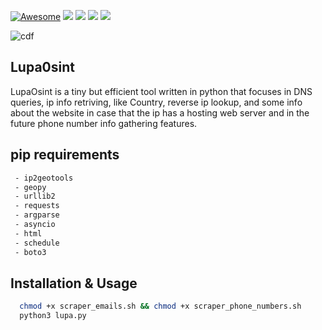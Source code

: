 [![Awesome](https://cdn.rawgit.com/sindresorhus/awesome/d7305f38d29fed78fa85652e3a63e154dd8e8829/media/badge.svg)](https://github.com/sindresorhus/awesome) <img src="https://img.shields.io/badge/Python-3.8-blue"> <img src="https://img.shields.io/badge/Status-Beta-orange"> <img src="https://img.shields.io/badge/Version-1-red"> <img src="https://img.shields.io/badge/Licence-MIT-yellowgreen">

![cdf](https://user-images.githubusercontent.com/44644302/233476623-fcfa285e-ff6b-4a78-8386-8887a5245ac8.jpg)

## Lupa0sint
LupaOsint is a tiny but efficient tool written in python that focuses in DNS queries, ip info retriving, like Country, reverse ip lookup, and some info about the website in case that the ip has a hosting web server and in the future phone number info gathering features.

## pip requirements
```bash
 - ip2geotools 
 - geopy 
 - urllib2
 - requests
 - argparse
 - asyncio
 - html
 - schedule
 - boto3
```

## Installation & Usage
```bash
  chmod +x scraper_emails.sh && chmod +x scraper_phone_numbers.sh
  python3 lupa.py
```

